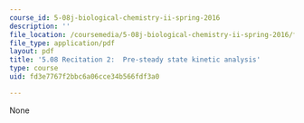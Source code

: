 ```yaml
---
course_id: 5-08j-biological-chemistry-ii-spring-2016
description: ''
file_location: /coursemedia/5-08j-biological-chemistry-ii-spring-2016/fd3e7767f2bbc6a06cce34b566fdf3a0_MIT5_08jS16r2_handout.pdf
file_type: application/pdf
layout: pdf
title: '5.08 Recitation 2:  Pre-steady state kinetic analysis'
type: course
uid: fd3e7767f2bbc6a06cce34b566fdf3a0

---
```

None